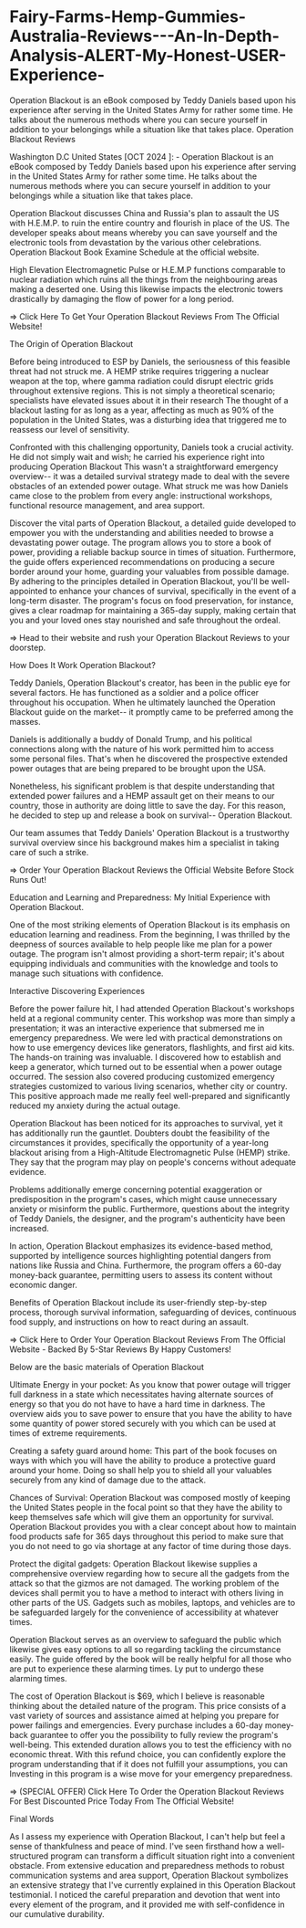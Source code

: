 # Fairy-Farms-Hemp-Gummies-Australia-Reviews---An-In-Depth-Analysis-ALERT-My-Honest-USER-Experience-
Operation Blackout is an eBook composed by Teddy Daniels based upon his experience after serving in the United States Army for rather some time. He talks about the numerous methods where you can secure yourself in addition to your belongings while a situation like that takes place.
Operation Blackout Reviews

Washington D.C United States [OCT 2024 ]:  - Operation Blackout is an eBook composed by Teddy Daniels based upon his experience after serving in the United States Army for rather some time. He talks about the numerous methods where you can secure yourself in addition to your belongings while a situation like that takes place.

Operation Blackout discusses China and Russia's plan to assault the US with H.E.M.P. to ruin the entire country and flourish in place of the US. The developer speaks about means whereby you can save yourself and the electronic tools from devastation by the various other celebrations. Operation Blackout Book Examine Schedule at the official website.

High Elevation Electromagnetic Pulse or H.E.M.P functions comparable to nuclear radiation which ruins all the things from the neighbouring areas making a deserted one. Using this likewise impacts the electronic towers drastically by damaging the flow of power for a long period.

=> Click Here To Get Your Operation Blackout Reviews From The Official Website!

The Origin of Operation Blackout

Before being introduced to ESP by Daniels, the seriousness of this feasible threat had not struck me. A HEMP strike requires triggering a nuclear weapon at the top, where gamma radiation could disrupt electric grids throughout extensive regions. This is not simply a theoretical scenario; specialists have elevated issues about it in their research The thought of a blackout lasting for as long as a year, affecting as much as 90% of the population in the United States, was a disturbing idea that triggered me to reassess our level of sensitivity.

Confronted with this challenging opportunity, Daniels took a crucial activity. He did not simply wait and wish; he carried his experience right into producing Operation Blackout This wasn't a straightforward emergency overview-- it was a detailed survival strategy made to deal with the severe obstacles of an extended power outage. What struck me was how Daniels came close to the problem from every angle: instructional workshops, functional resource management, and area support.

Discover the vital parts of Operation Blackout, a detailed guide developed to empower you with the understanding and abilities needed to browse a devastating power outage. The program allows you to store a book of power, providing a reliable backup source in times of situation. Furthermore, the guide offers experienced recommendations on producing a secure border around your home, guarding your valuables from possible damage. By adhering to the principles detailed in Operation Blackout, you'll be well-appointed to enhance your chances of survival, specifically in the event of a long-term disaster. The program's focus on food preservation, for instance, gives a clear roadmap for maintaining a 365-day supply, making certain that you and your loved ones stay nourished and safe throughout the ordeal.

=> Head to their website and rush your Operation Blackout Reviews to your doorstep.

How Does It Work Operation Blackout?

Teddy Daniels, Operation Blackout's creator, has been in the public eye for several factors. He has functioned as a soldier and a police officer throughout his occupation. When he ultimately launched the Operation Blackout guide on the market-- it promptly came to be preferred among the masses.

Daniels is additionally a buddy of Donald Trump, and his political connections along with the nature of his work permitted him to access some personal files. That's when he discovered the prospective extended power outages that are being prepared to be brought upon the USA.

Nonetheless, his significant problem is that despite understanding that extended power failures and a HEMP assault get on their means to our country, those in authority are doing little to save the day. For this reason, he decided to step up and release a book on survival-- Operation Blackout.

Our team assumes that Teddy Daniels' Operation Blackout is a trustworthy survival overview since his background makes him a specialist in taking care of such a strike.


=> Order Your Operation Blackout Reviews the Official Website Before Stock Runs Out!

Education and Learning and Preparedness: My Initial Experience with Operation Blackout.

One of the most striking elements of Operation Blackout is its emphasis on education learning and readiness. From the beginning, I was thrilled by the deepness of sources available to help people like me plan for a power outage. The program isn't almost providing a short-term repair; it's about equipping individuals and communities with the knowledge and tools to manage such situations with confidence.


Interactive Discovering Experiences

Before the power failure hit, I had attended Operation Blackout's workshops held at a regional community center. This workshop was more than simply a presentation; it was an interactive experience that submersed me in emergency preparedness. We were led with practical demonstrations on how to use emergency devices like generators, flashlights, and first aid kits. The hands-on training was invaluable. I discovered how to establish and keep a generator, which turned out to be essential when a power outage occurred. The session also covered producing customized emergency strategies customized to various living scenarios, whether city or country. This positive approach made me really feel well-prepared and significantly reduced my anxiety during the actual outage.


Operation Blackout has been noticed for its approaches to survival, yet it has additionally run the gauntlet. Doubters doubt the feasibility of the circumstances it provides, specifically the opportunity of a year-long blackout arising from a High-Altitude Electromagnetic Pulse (HEMP) strike. They say that the program may play on people's concerns without adequate evidence.


Problems additionally emerge concerning potential exaggeration or predisposition in the program's cases, which might cause unnecessary anxiety or misinform the public. Furthermore, questions about the integrity of Teddy Daniels, the designer, and the program's authenticity have been increased.


In action, Operation Blackout emphasizes its evidence-based method, supported by intelligence sources highlighting potential dangers from nations like Russia and China. Furthermore, the program offers a 60-day money-back guarantee, permitting users to assess its content without economic danger.

 
Benefits of Operation Blackout include its user-friendly step-by-step process, thorough survival information, safeguarding of devices, continuous food supply, and instructions on how to react during an assault.

=> Click Here to Order Your Operation Blackout Reviews From The Official Website - Backed By 5-Star Reviews By Happy Customers!

Below are the basic materials of Operation Blackout

Ultimate Energy in your pocket: As you know that power outage will trigger full darkness in a state which necessitates having alternate sources of energy so that you do not have to have a hard time in darkness. The overview aids you to save power to ensure that you have the ability to have some quantity of power stored securely with you which can be used at times of extreme requirements.

Creating a safety guard around home: This part of the book focuses on ways with which you will have the ability to produce a protective guard around your home. Doing so shall help you to shield all your valuables securely from any kind of damage due to the attack.

Chances of Survival: Operation Blackout was composed mostly of keeping the United States people in the focal point so that they have the ability to keep themselves safe which will give them an opportunity for survival. Operation Blackout provides you with a clear concept about how to maintain food products safe for 365 days throughout this period to make sure that you do not need to go via shortage at any factor of time during those days.

Protect the digital gadgets: Operation Blackout likewise supplies a comprehensive overview regarding how to secure all the gadgets from the attack so that the gizmos are not damaged. The working problem of the devices shall permit you to have a method to interact with others living in other parts of the US. Gadgets such as mobiles, laptops, and vehicles are to be safeguarded largely for the convenience of accessibility at whatever times.

Operation Blackout serves as an overview to safeguard the public which likewise gives easy options to all so regarding tackling the circumstance easily. The guide offered by the book will be really helpful for all those who are put to experience these alarming times. Ly put to undergo these alarming times.


The cost of Operation Blackout is $69, which I believe is reasonable thinking about the detailed nature of the program. This price consists of a vast variety of sources and assistance aimed at helping you prepare for power failings and emergencies. Every purchase includes a 60-day money-back guarantee to offer you the possibility to fully review the program's well-being. This extended duration allows you to test the efficiency with no economic threat. With this refund choice, you can confidently explore the program understanding that if it does not fulfill your assumptions, you can Investing in this program is a wise move for your emergency preparedness.


=> (SPECIAL OFFER) Click Here To Order the Operation Blackout Reviews For Best Discounted Price Today From The Official Website!


Final Words

As I assess my experience with Operation Blackout, I can't help but feel a sense of thankfulness and peace of mind. I've seen firsthand how a well-structured program can transform a difficult situation right into a convenient obstacle. From extensive education and preparedness methods to robust communication systems and area support, Operation Blackout symbolizes an extensive strategy that I've currently explained in this Operation Blackout testimonial. I noticed the careful preparation and devotion that went into every element of the program, and it provided me with self-confidence in our cumulative durability.



 
